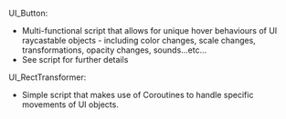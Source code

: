 UI_Button:
  - Multi-functional script that allows for unique hover behaviours of UI raycastable objects - including color changes, scale changes, transformations, opacity changes, sounds...etc...
  - See script for further details


UI_RectTransformer:
  - Simple script that makes use of Coroutines to handle specific movements of UI objects.
